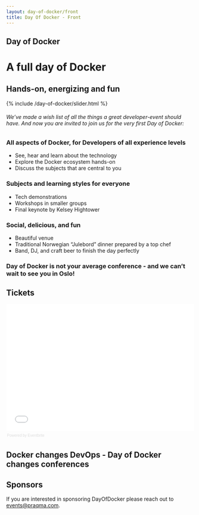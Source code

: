 ```yaml
---
layout: day-of-docker/front
title: Day Of Docker - Front
---
```


## Day of Docker

# A full day of Docker

## Hands-on, energizing and fun

{% include /day-of-docker/slider.html %}


###### We’ve made a wish list of all the things a great developer-event should have. And now you are invited to join us for the very first Day of Docker:

### All aspects of Docker, for Developers of all experience levels

* See, hear and learn about the technology
* Explore the Docker ecosystem hands-on
* Discuss the subjects that are central to you

### Subjects and learning styles for everyone

* Tech demonstrations
* Workshops in smaller groups
* Final keynote by Kelsey Hightower

### Social, delicious, and fun

* Beautiful venue
* Traditional Norwegian “Julebord” dinner prepared by a top chef
* Band, DJ, and craft beer to finish the day perfectly

### Day of Docker is not your average conference - and we can’t wait to see you in Oslo!


## Tickets
<div style="width:100%; text-align:left;" ><iframe  src="//eventbrite.com/tickets-external?eid=18551159016&ref=etckt" frameborder="0" height="339" width="100%" vspace="0" hspace="0" marginheight="5" marginwidth="5" scrolling="auto" allowtransparency="true"></iframe><div style="font-family:Helvetica, Arial; font-size:10px; padding:5px 0 5px; margin:2px; width:100%; text-align:left;" ><a class="powered-by-eb" style="color: #dddddd; text-decoration: none;" target="_blank" href="http://www.eventbrite.com/r/etckt">Powered by Eventbrite</a></div></div>

## Docker changes DevOps  - Day of Docker changes conferences

## Sponsors
If you are interested in sponsoring DayOfDocker please reach out to [events@praqma.com](events@praqma.com).
